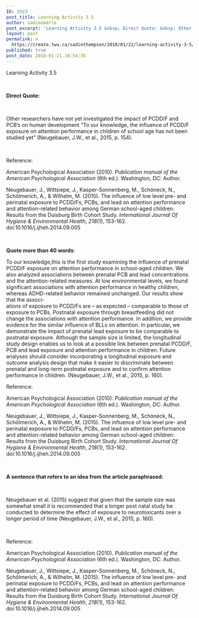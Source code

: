 ```yaml
---
ID: 2923
post_title: Learning Activity 3.5
author: sadieoberle
post_excerpt: 'Learning Activity 3.5 &nbsp; Direct Quote: &nbsp; Other researchers have not yet investigated the impact of PCDD/F and PCB&rsquo;s on human development &ldquo;To our knowledge, the influence of PCDD/F exposure on attention performance in children of school age has not been studied yet&rdquo; (Neugebauer, J.W., et al., 2015, p. 154). &nbsp; Reference: American Psychological Association &hellip; <p><a href="https://create.twu.ca/sadiethompson/2018/01/22/learning-activity-3-5/">Continue reading<span> "Learning Activity 3.5"</span></a></p>'
layout: post
permalink: >
  https://create.twu.ca/sadiethompson/2018/01/22/learning-activity-3-5/
published: true
post_date: 2018-01-21 16:54:35
---
```

<span style="font-weight: 400">Learning Activity 3.5</span>

&nbsp;

<b>Direct Quote:</b>

&nbsp;

<span style="font-weight: 400">Other researchers have not yet investigated the impact of PCDD/F and PCB’s on human development “To our knowledge, the influence of PCDD/F exposure on attention performance in children of school age has not been studied yet” (Neugebauer, J.W., et al., 2015, p. 154).</span>

&nbsp;

<span style="font-weight: 400">Reference:</span>

<span style="font-weight: 400">American Psychological Association (2010). </span><i><span style="font-weight: 400">Publication manual of the American Psychological Association</span></i><span style="font-weight: 400"> (6th ed.). Washington, DC: Author.</span>

<span style="font-weight: 400">Neugebauer, J., Wittsiepe, J., Kasper-Sonnenberg, M., Schöneck, N., Schölmerich, A., &amp; Wilhelm, M. (2015). The influence of low level pre- and perinatal exposure to PCDD/Fs, PCBs, and lead on attention performance and attention-related behavior among German school-aged children: Results from the Duisburg Birth Cohort Study. </span><i><span style="font-weight: 400">International Journal Of Hygiene &amp; Environmental Health</span></i><span style="font-weight: 400">, </span><i><span style="font-weight: 400">218</span></i><span style="font-weight: 400">(1), 153-162. doi:10.1016/j.ijheh.2014.09.005</span>

&nbsp;

<b>Quote more than 40 words</b><span style="font-weight: 400">:</span>

<span style="font-weight: 400">To our knowledge,this is the first study examining the influence of prenatal PCDD/F exposure on attention performance in school-aged children. We also analyzed associations between prenatal PCB and lead concentrations and the attention-related measures. At low environmental levels, we found significant associations with attention performance in healthy children, whereas ADHD-related behavior remained unchanged. Our results show that the associ-</span><span style="font-weight: 400"><br />
</span><span style="font-weight: 400">ations of exposure to PCDD/Fs are – as expected – comparable to those of exposure to PCBs. Postnatal exposure through breastfeeding did not change the associations with attention performance. In addition, we provide evidence for the similar influence of BLLs on attention. In particular, we demonstrate the impact of prenatal lead exposure to be comparable to postnatal exposure. Although the sample size is limited, the longitudinal study design enables us to look at a possible link between prenatal PCDD/F, PCB and lead exposure and attention performance in children. Future analyses should consider incorporating a longitudinal exposure and outcome analysis design that make it easier to discriminate between prenatal and long-term postnatal exposure and to confirm attention performance in children. </span><span style="font-weight: 400">(Neugebauer, J.W., et al., 2015, p. 160).</span>

<span style="font-weight: 400">Reference:</span>

<span style="font-weight: 400">American Psychological Association (2010). </span><i><span style="font-weight: 400">Publication manual of the American Psychological Association</span></i><span style="font-weight: 400"> (6th ed.). Washington, DC: Author.</span>

<span style="font-weight: 400">Neugebauer, J., Wittsiepe, J., Kasper-Sonnenberg, M., Schöneck, N., Schölmerich, A., &amp; Wilhelm, M. (2015). The influence of low level pre- and perinatal exposure to PCDD/Fs, PCBs, and lead on attention performance and attention-related behavior among German school-aged children: Results from the Duisburg Birth Cohort Study. </span><i><span style="font-weight: 400">International Journal Of Hygiene &amp; Environmental Health</span></i><span style="font-weight: 400">, </span><i><span style="font-weight: 400">218</span></i><span style="font-weight: 400">(1), 153-162. doi:10.1016/j.ijheh.2014.09.005</span>

&nbsp;

<b>A sentence that refers to an idea from the article paraphrased:</b>

&nbsp;

<span style="font-weight: 400">Neugebauer et al. (2015) suggest that given that the sample size was somewhat small it is recommended that a longer post natal study be conducted to determine the effect of exposure to neurotoxicants over a longer period of time (</span><span style="font-weight: 400">Neugebauer, J.W., et al., 2015, p. 160).</span>

&nbsp;

<span style="font-weight: 400">Reference:</span>

<span style="font-weight: 400">American Psychological Association (2010). </span><i><span style="font-weight: 400">Publication manual of the American Psychological Association</span></i><span style="font-weight: 400"> (6th ed.). Washington, DC: Author.</span>

<span style="font-weight: 400">Neugebauer, J., Wittsiepe, J., Kasper-Sonnenberg, M., Schöneck, N., Schölmerich, A., &amp; Wilhelm, M. (2015). The influence of low level pre- and perinatal exposure to PCDD/Fs, PCBs, and lead on attention performance and attention-related behavior among German school-aged children: Results from the Duisburg Birth Cohort Study. </span><i><span style="font-weight: 400">International Journal Of Hygiene &amp; Environmental Health</span></i><span style="font-weight: 400">, </span><i><span style="font-weight: 400">218</span></i><span style="font-weight: 400">(1), 153-162. doi:10.1016/j.ijheh.2014.09.005</span>